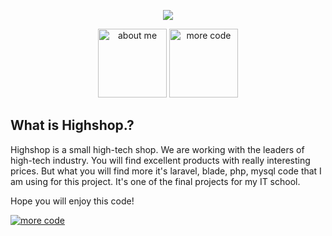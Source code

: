 <p align="center"><a href="https://github.com/nestand/Highshop" target="_blank"><img src="https://imgur.com/4Gno0pJ.png width="20px"></a></p>

<p align="center">
<a href="https://www.linkedin.com/in/nesterov-andrey/"><img src="https://imgur.com/OB6CpjX.png" alt="about me" width="110px"></a>
<a href="https://github.com/nestand?tab=repositories"><img src="https://imgur.com/8LVYkn9.png" alt="more code" width="110px"></a>
</p>

## What is Highshop.?

Highshop is a small high-tech shop. We are working with the leaders of high-tech industry. You will find excellent products with really interesting prices. But what you will find more it's laravel, blade, php, mysql code that I am using for this project. It's one of the final projects for my IT school. 

Hope you will enjoy this code!
<p>
<a href="#"><img src="https://imgur.com/Xt96skn.png" alt="more code"></a>  
  </p>
